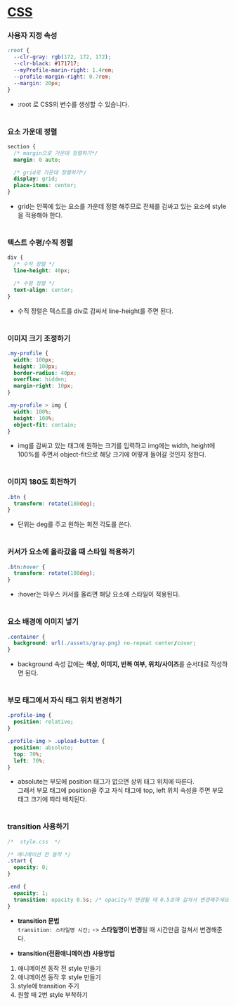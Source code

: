 # [CSS](README.md)

### **사용자 지정 속성**

```css
:root {
  --clr-gray: rgb(172, 172, 172);
  --clr-black: #171717;
  --myProfile-marin-right: 1.4rem;
  --profile-margin-right: 0.7rem;
  --margin: 20px;
}
```

- :root 로 CSS의 변수를 생성할 수 있습니다.
  </br>
  </br>

### **요소 가운데 정렬**

```css
section {
  /* margin으로 가운데 정렬하기*/
  margin: 0 auto;

  /* grid로 가운데 정렬하기*/
  display: grid;
  place-items: center;
}
```

- grid는 안쪽에 있는 요소를 가운데 정렬 해주므로 전체를 감싸고 있는 요소에 style을 적용해야 한다.
  </br>
  </br>

### **텍스트 수평/수직 정렬**

```css
div {
  /* 수직 정렬 */
  line-height: 40px;

  /* 수평 정렬 */
  text-align: center;
}
```

- 수직 정렬은 텍스트를 div로 감싸서 line-height를 주면 된다.
  </br>
  </br>

### **이미지 크기 조정하기**

```css
.my-profile {
  width: 100px;
  height: 100px;
  border-radius: 40px;
  overflow: hidden;
  margin-right: 10px;
}

.my-profile > img {
  width: 100%;
  height: 100%;
  object-fit: contain;
}
```

- img를 감싸고 있는 태그에 원하는 크기를 입력하고 img에는 width, height에 100%를 주면서 object-fit으로 해당 크기에 어떻게 들어갈 것인지 정한다.
  </br>
  </br>

### **이미지 180도 회전하기**

```css
.btn {
  transform: rotate(180deg);
}
```

- 단위는 deg를 주고 원하는 회전 각도를 쓴다.
  </br>
  </br>

### **커서가 요소에 올라갔을 때 스타일 적용하기**

```css
.btn:hover {
  transform: rotate(180deg);
}
```

- :hover는 마우스 커서를 올리면 해당 요소에 스타일이 적용된다.
  </br>
  </br>

### **요소 배경에 이미지 넣기**

```css
.container {
  background: url(./assets/gray.png) no-repeat center/cover;
}
```

- background 속성 값에는 **색상, 이미지, 반복 여부, 위치/사이즈**를 순서대로 작성하면 된다.
  </br>
  </br>

### **부모 태그에서 자식 태그 위치 변경하기**

```css
.profile-img {
  position: relative;
}

.profile-img > .upload-button {
  position: absolute;
  top: 70%;
  left: 70%;
}
```

- absolute는 부모에 position 태그가 없으면 상위 태그 위치에 따른다.</br>그래서 부모 태그에 position을 주고 자식 태그에 top, left 위치 속성을 주면 부모 태그 크기에 따라 배치된다.
  </br>
  </br>

### **transition 사용하기**

```css
/*  style.css  */

/* 애니메이션 전 동작 */
.start {
  opacity: 0;
}

.end {
  opacity: 1;
  transition: opacity 0.5s; /* opacity가 변경될 때 0.5초에 걸쳐서 변경해주세요 */
}
```

- **transition 문법**</br>
  `transition: 스타일명 시간;` -> **스타일명이 변경**될 때 시간만큼 걸쳐서 변경해준다.

- **transition(전환애니메이션) 사용방법**

1. 애니메이션 동작 전 style 만들기
2. 애니메이션 동작 후 style 만들기
3. style에 transition 주기
4. 원할 때 2번 style 부착하기
